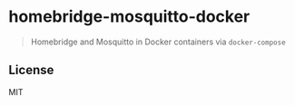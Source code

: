 # homebridge-mosquitto-docker

> Homebridge and Mosquitto in Docker containers via `docker-compose`

## License

MIT
